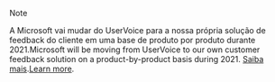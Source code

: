 > [!NOTE]
> <span data-ttu-id="e51d3-101">A Microsoft vai mudar do UserVoice para a nossa própria solução de feedback do cliente em uma base de produto por produto durante 2021.</span><span class="sxs-lookup"><span data-stu-id="e51d3-101">Microsoft will be moving from UserVoice to our own customer feedback solution on a product-by-product basis during 2021.</span></span> <span data-ttu-id="e51d3-102">[Saiba mais](https://support.microsoft.com/topic/-pages-430e1a78-e016-472a-a10f-dc2a3df3450a).</span><span class="sxs-lookup"><span data-stu-id="e51d3-102">[Learn more](https://support.microsoft.com/topic/-pages-430e1a78-e016-472a-a10f-dc2a3df3450a).</span></span>
